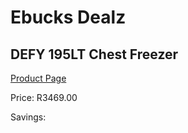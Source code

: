
# Ebucks Dealz
## DEFY 195LT Chest Freezer
[Product Page](https://www.ebucks.com/web/shop/productSelected.do?prodId=973447273&catId=704986856)

Price: R3469.00

Savings: 


	